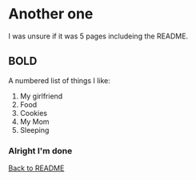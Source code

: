 # Another one

I was unsure if it was 5 pages includeing the README.

## **BOLD**

A numbered list of things I like:
1. My girlfriend
2. Food
3. Cookies
4. My Mom
5. Sleeping

### Alright I'm done

[Back to README]()
